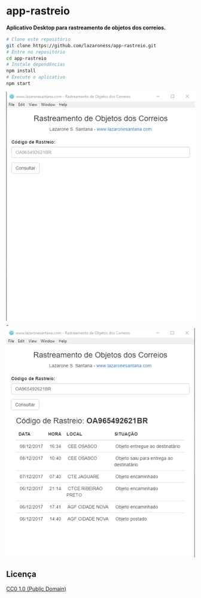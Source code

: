 # app-rastreio

**Aplicativo Desktop para rastreamento de objetos dos correios.**

```bash
# Clone este repositório
git clone https://github.com/lazaroness/app-rastreio.git
# Entre no repositório
cd app-rastreio
# Instale dependências
npm install
# Execute o aplicativo
npm start
```

![Inicial](./img/Screenshot_1.png)  -  ![Resultado](./img/Screenshot_2.png)

## Licença

[CC0 1.0 (Public Domain)](LICENSE.md)
